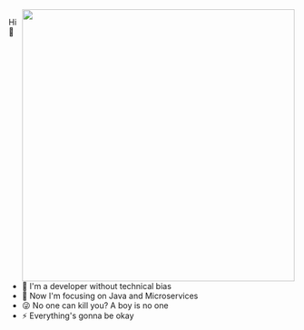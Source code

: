 <img align="right" style="width: 480px" src="https://github-readme-stats.vercel.app/api?username=xxxcrel&show_icons=true&icon_color=EB5757&text_color=f6d365&bg_color=213832&border_color=46954A&hide_title=true" />
<!-- <img align="right" style="width: 480px" src="https://github-readme-stats.vercel.app/api?username=xxxcrel&show_icons=true&icon_color=213832&text_color=f6d365&bg_color=D8F4FF&border_color=54AEFF&hide_title=true" /> -->

Hi 👋

- :yellow_heart:  I'm a developer without technical bias
- :dart:  Now I'm focusing on Java and Microservices
- :stuck_out_tongue_winking_eye:  No one can kill you? A boy is no one
- :zap:  Everything's gonna be okay
